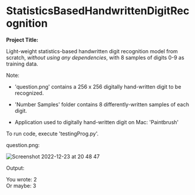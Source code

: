 # StatisticsBasedHandwrittenDigitRecognition

**Project Title:**

Light-weight statistics-based handwritten digit recognition model from scratch, *without using any dependencies*, with 8 samples of digits 0-9 as training data.

Note:

* 'question.png' contains a 256 x 256 digitally hand-written digit to be recognized.

* 'Number Samples' folder contains 8 differently-written samples of each digit.

* Application used to digitally hand-written digit on Mac: 'Paintbrush'
        
          
          
To run code,
execute 'testingProg.py'.

question.png:

![Screenshot 2022-12-23 at 20 48 47](https://user-images.githubusercontent.com/94511829/209358859-35c09aab-d316-45be-a426-9b8d771403be.png)

Output:

You wrote: 2              
Or maybe: 3

